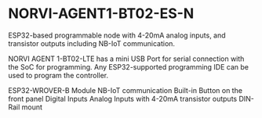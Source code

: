 # NORVI-AGENT1-BT02-ES-N
ESP32-based programmable node with 4-20mA analog inputs, and transistor outputs including NB-IoT communication.

NORVI AGENT 1-BT02-LTE has a mini USB Port for serial connection with the SoC for programming. 
Any ESP32-supported programming IDE can be used to program the controller.

ESP32-WROVER-B Module
NB-IoT communication
Built-in Button on the front panel
Digital Inputs
Analog Inputs with 4-20mA
transistor outputs
DIN-Rail mount
